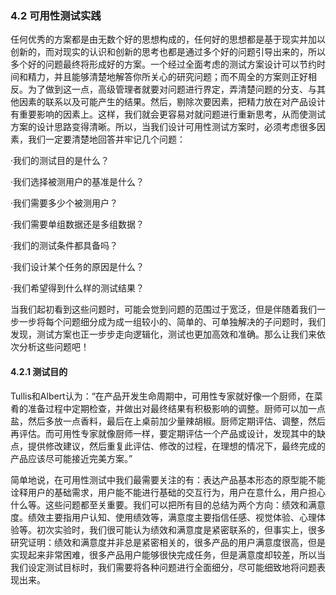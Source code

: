 ### 4.2 可用性测试实践

任何优秀的方案都是由无数个好的思想构成的，任何好的思想都是基于现实并加以创新的，而对现实的认识和创新的思考也都是通过多个好的问题引导出来的，所以多个好的问题最终将形成好的方案。一个经过全面考虑的测试方案设计可以节约时间和精力，并且能够清楚地解答你所关心的研究问题；而不周全的方案则正好相反。为了做到这一点，高级管理者就要对问题进行界定，弄清楚问题的分支、与其他因素的联系以及可能产生的结果。然后，剔除次要因素，把精力放在对产品设计有重要影响的因素上。这样，我们就会更容易对就问题进行重新思考，从而使测试方案的设计思路变得清晰。所以，当我们设计可用性测试方案时，必须考虑很多因素，我们一定要清楚地回答并牢记几个问题：

·我们的测试目的是什么？

·我们选择被测用户的基准是什么？

·我们需要多少个被测用户？

·我们需要单组数据还是多组数据？

·我们的测试条件都具备吗？

·我们设计某个任务的原因是什么？

·我们希望得到什么样的测试结果？

当我们起初看到这些问题时，可能会觉到问题的范围过于宽泛，但是伴随着我们一步一步将每个问题细分成为成一组较小的、简单的、可单独解决的子问题时，我们发现，测试方案也正一步步走向逻辑化，测试也更加高效和准确。那么让我们来依次分析这些问题吧！

#### 4.2.1 测试目的

Tullis和Albert认为：“在产品开发生命周期中，可用性专家就好像一个厨师，在菜肴的准备过程中定期检查，并做出对最终结果有积极影响的调整。厨师可以加一点盐，然后多放一点香料，最后在上桌前加少量辣胡椒。厨师定期评估、调整，然后再评估。而可用性专家就像厨师一样，要定期评估一个产品或设计，发现其中的缺点，提供修改建议，然后重复此评估、修改的过程，在理想的情况下，最终完成的产品应该尽可能接近完美方案。”

简单地说，在可用性测试中我们最需要关注的有：表达产品基本形态的原型能不能诠释用户的基础需求，用户能不能进行基础的交互行为，用户在意什么，用户担心什么等。这些问题都至关重要。我们可以把所有目的总结为两个方向：绩效和满意度。绩效主要指用户认知、使用绩效等，满意度主要指信任感、视觉体验、心理体验等。初次实验时，我们很可能认为绩效和满意度是紧密联系的，但事实上，很多研究证明：绩效和满意度并非总是紧密相关的，很多产品的用户满意度很高，但是实现起来非常困难，很多产品用户能够很快完成任务，但是满意度却较差，所以当我们设定测试目标时，我们需要将各种问题进行全面细分，尽可能细致地将问题表现出来。
